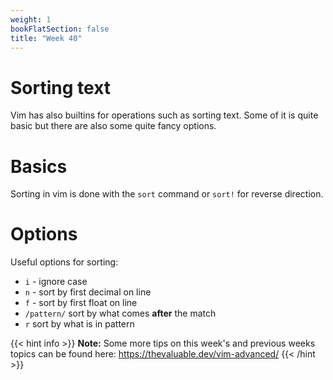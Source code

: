 ```yaml
---
weight: 1
bookFlatSection: false
title: "Week 40"
---
```


# Sorting text
Vim has also builtins for operations such as sorting text.
Some of it is quite basic but there are also some quite fancy options.

# Basics
Sorting in vim is done with the `sort` command or `sort!` for reverse direction.

# Options
Useful options for sorting:
- `i` - ignore case
- `n` - sort by first decimal on line
- `f` - sort by first float on line
- `/pattern/` sort by what comes **after** the match
- `r` sort by what is in pattern

{{< hint info >}}
**Note:** Some more tips on this week's and previous weeks topics can be found here: https://thevaluable.dev/vim-advanced/
{{< /hint >}}

